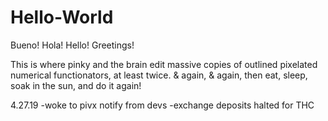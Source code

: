 # Hello-World
Bueno! Hola! Hello! Greetings!

This is where pinky and the brain edit massive copies of outlined pixelated numerical functionators,
at least twice.
& again,
& again,
then eat,
sleep,
soak in the sun,
and do it again!

4.27.19
-woke to pivx notify from devs
-exchange deposits halted for THC

